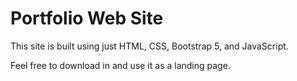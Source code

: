 # Portfolio Web Site

This site is built using just HTML, CSS, Bootstrap 5, and JavaScript. 

Feel free to download in and use it as a landing page. 
